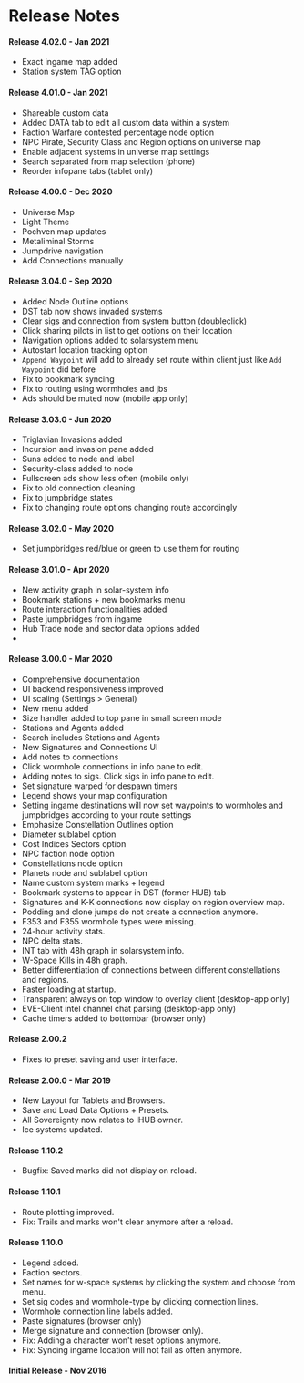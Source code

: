 # Release Notes

#### Release 4.02.0 - Jan 2021
 - Exact ingame map added
 - Station system TAG option
 
#### Release 4.01.0 - Jan 2021
 - Shareable custom data
 - Added DATA tab to edit all custom data within a system
 - Faction Warfare contested percentage node option
 - NPC Pirate, Security Class and Region options on universe map
 - Enable adjacent systems in universe map settings
 - Search separated from map selection (phone)
 - Reorder infopane tabs (tablet only)
 
#### Release 4.00.0 - Dec 2020
 - Universe Map
 - Light Theme
 - Pochven map updates
 - Metaliminal Storms
 - Jumpdrive navigation 
 - Add Connections manually

#### Release 3.04.0 - Sep 2020
 - Added Node Outline options 
 - DST tab now shows invaded systems 
 - Clear sigs and connection from system button (doubleclick)
 - Click sharing pilots in list to get options on their location
 - Navigation options added to solarsystem menu 
 - Autostart location tracking option 
 - `Append Waypoint` will add to already set route within client just like `Add Waypoint` did before 
 - Fix to bookmark syncing 
 - Fix to routing using wormholes and jbs 
 - Ads should be muted now (mobile app only)

#### Release 3.03.0 - Jun 2020
 - Triglavian Invasions added  
 - Incursion and invasion pane added  
 - Suns added to node and label  
 - Security-class added to node  
 - Fullscreen ads show less often (mobile only) 
 - Fix to old connection cleaning  
 - Fix to jumpbridge states
 - Fix to changing route options changing route accordingly

#### Release 3.02.0 - May 2020
 - Set jumpbridges red/blue or green to use them for routing

#### Release 3.01.0 - Apr 2020
- New activity graph in solar-system info
- Bookmark stations + new bookmarks menu
- Route interaction functionalities added
- Paste jumpbridges from ingame
- Hub Trade node and sector data options added
- 
#### Release 3.00.0 - Mar 2020
- Comprehensive documentation
- UI backend responsiveness improved
- UI scaling (Settings > General)
- New menu added
- Size handler added to top pane in small screen mode
- Stations and Agents added
- Search includes Stations and Agents
- New Signatures and Connections UI
- Add notes to connections
- Click wormhole connections in info pane to edit.
- Adding notes to sigs. Click sigs in info pane to edit.
- Set signature warped for despawn timers
- Legend shows your map configuration
- Setting ingame destinations will now set waypoints to wormholes and jumpbridges according to your route settings
- Emphasize Constellation Outlines option
- Diameter sublabel option
- Cost Indices Sectors option
- NPC faction node option
- Constellations node option
- Planets node and sublabel option
- Name custom system marks + legend
- Bookmark systems to appear in DST (former HUB) tab
- Signatures and K-K connections now display on region overview map.
- Podding and clone jumps do not create a connection anymore.
- F353 and F355 wormhole types were missing.
- 24-hour activity stats.
- NPC delta stats.
- INT tab with 48h graph in solarsystem info.
- W-Space Kills in 48h graph.
- Better differentiation of connections between different constellations and regions.
- Faster loading at startup.
- Transparent always on top window to overlay client (desktop-app only)
- EVE-Client intel channel chat parsing (desktop-app only)
- Cache timers added to bottombar (browser only)

#### Release 2.00.2
- Fixes to preset saving and user interface.

#### Release 2.00.0 - Mar 2019
- New Layout for Tablets and Browsers.
- Save and Load Data Options + Presets.
- All Sovereignty now relates to IHUB owner.
- Ice systems updated.

#### Release 1.10.2
- Bugfix: Saved marks did not display on reload.

#### Release 1.10.1
- Route plotting improved.
- Fix: Trails and marks won't clear anymore after a reload.

#### Release 1.10.0
- Legend added.
- Faction sectors.
- Set names for w-space systems by clicking the system and choose from menu.
- Set sig codes and wormhole-type by clicking connection lines.
- Wormhole connection line labels added.
- Paste signatures (browser only)
- Merge signature and connection (browser only).
- Fix: Adding a character won't reset options anymore.
- Fix: Syncing ingame location will not fail as often anymore.

#### Initial Release - Nov 2016

<!--stackedit_data:
eyJoaXN0b3J5IjpbLTUzNDY1MDgwOCwxMzczMTk5NDkwLDEzMj
IzNzcyODksLTE3MTM1NDE4ODAsLTE1ODMwODIzNDMsNzYyMTQz
ODk3LDE4ODM0ODU2OCw2MzY5ODIyNDgsMTE0NjExNTk5MiwxMz
k3MTQ5NTUyLC01OTk2OTk5NjQsMTY5MTEyMzcwNCwxMTU1MTMz
OTg0LC0xMTExNzYwOTYxLDMxNTU5NzY2Myw5OTk1MTQzODMsMj
AyOTMwMjA1MywtMzc4MTUwOTU3LC04MDExNTA0ODEsMjExODA4
ODg3XX0=
-->